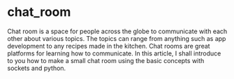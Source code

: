 # chat_room
Chat room is a space for people across the globe to communicate with each other about various topics. The topics can range from anything such as app development to any recipes made in the kitchen. Chat rooms are great platforms for learning how to communicate. In this article, I shall introduce to you how to make a small chat room using the basic concepts with sockets and python.
